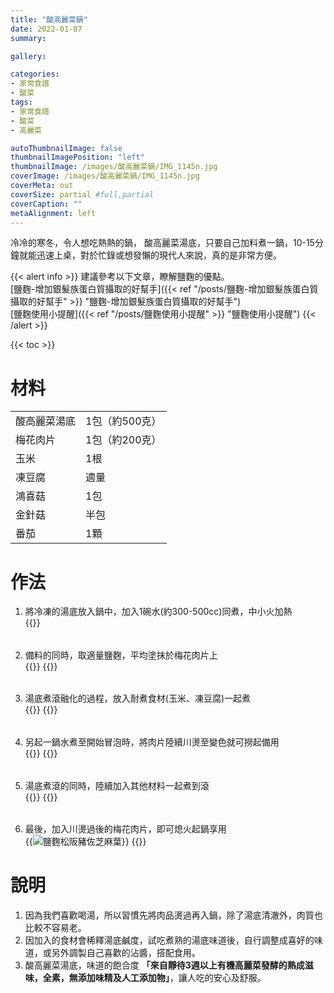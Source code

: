 ```yaml
---
title: "酸高麗菜鍋"
date: 2022-01-07
summary:

gallery: 

categories:
- 家常食譜
- 酸菜
tags:
- 家常食譜
- 酸菜
- 高麗菜

autoThumbnailImage: false
thumbnailImagePosition: "left"
thumbnailImage: /images/酸高麗菜鍋/IMG_1145n.jpg
coverImage: /images/酸高麗菜鍋/IMG_1145n.jpg
coverMeta: out
coverSize: partial #full,partial
coverCaption: ""
metaAlignment: left
---
```

冷冷的寒冬，令人想吃熱熱的鍋，
酸高麗菜湯底，只要自己加料煮一鍋，10-15分鐘就能迅速上桌，對於忙錄或想發懶的現代人來說，真的是非常方便。
<!--more-->

{{< alert info >}}
建議參考以下文章，瞭解鹽麴的優點。\
[鹽麴-增加銀髮族蛋白質攝取的好幫手]({{< ref "/posts/鹽麴-增加銀髮族蛋白質攝取的好幫手" >}} "鹽麴-增加銀髮族蛋白質攝取的好幫手")\
[鹽麴使用小提醒]({{< ref "/posts/鹽麴使用小提醒" >}} "鹽麴使用小提醒")
{{< /alert >}}

{{< toc >}}

# 材料
|||
|:--|:--|
|酸高麗菜湯底|1包（約500克）|
|梅花肉片|1包（約200克）|
|玉米|1根|
|凍豆腐|適量|
|鴻喜菇|1包|
|金針菇|半包|
|番茄|1顆|

# 作法
1. 將冷凍的湯底放入鍋中，加入1碗水(約300-500cc)同煮，中小火加熱\
{{<image classes="clear nocaption fancybox fig-50" thumbnail-width="100%" thumbnail-height="100%" src="/images/酸高麗菜鍋/IMG_1121.jpg" title="" >}}

######
2. 備料的同時，取適量鹽麴，平均塗抹於梅花肉片上\
{{<image classes="nocaption fancybox fig-50" thumbnail-width="100%" thumbnail-height="100%" src="/images/酸高麗菜鍋/IMG_1114.jpg" title="" >}}
{{<image classes="clear">}}

######
3. 湯底煮滾融化的過程，放入耐煮食材(玉米、凍豆腐)一起煮\
{{<image classes="nocaption fancybox fig-50" thumbnail-width="100%" thumbnail-height="100%" src="/images/酸高麗菜鍋/IMG_1130.jpg" title="" >}}
{{<image classes="clear">}}

######
4. 另起一鍋水煮至開始冒泡時，將肉片陸續川燙至變色就可撈起備用\
{{<image classes="nocaption fancybox fig-50" thumbnail-width="100%" thumbnail-height="100%" src="/images/酸高麗菜鍋/IMG_1139.jpg" title="" >}}
{{<image classes="clear">}}

######
5. 湯底煮滾的同時，陸續加入其他材料一起煮到滾\
{{<image classes="nocaption fancybox fig-50" thumbnail-width="100%" thumbnail-height="100%" src="/images/酸高麗菜鍋/IMG_1132.jpg" title="" >}}
{{<image classes="clear">}}

######
6. 最後，加入川燙過後的梅花肉片，即可熄火起鍋享用\
{{<image classes="nocaption fancybox fig-50" thumbnail-width="100%" thumbnail-height="100%" src="/images/酸高麗菜鍋/IMG_1161.jpg" title="鹽麴松阪豬佐芝麻葉" >}}
{{<image classes="clear">}}

# 說明
1.	因為我們喜歡喝湯，所以習慣先將肉品燙過再入鍋，除了湯底清澈外，肉質也比較不容易老。
2.	因加入的食材會稀釋湯底鹹度，試吃煮熟的湯底味道後，自行調整成喜好的味道，或另外調製自己喜歡的沾醬，搭配食用。
3.	酸高麗菜湯底，味道的飽合度 **「來自靜待3週以上有機高麗菜發酵的熟成滋味，全素，無添加味精及人工添加物」**，讓人吃的安心及舒服。